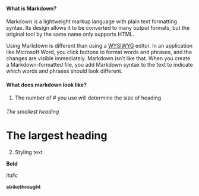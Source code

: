 #### What is Markdown? ####
Markdown is a lightweight markup language with plain text formatting syntax. Its design allows it to be converted to many output formats, but the original tool by the same name only supports HTML.

Using Markdown is different than using a [WYSIWYG](https://en.wikipedia.org/wiki/WYSIWYG) editor. In an application like Microsoft Word, you click buttons to format words and phrases, and the changes are visible immediately. Markdown isn’t like that. When you create a Markdown-formatted file, you add Markdown syntax to the text to indicate which words and phrases should look different.

#### What does markdown look like? ####
 
1. The number of # you use will determine the size of heading

 ###### The smallest heading #######

  # The largest heading # 

2. Styling text

  **Bold** 

  *italic*

  ~~strikethrought~~ 
  
  
